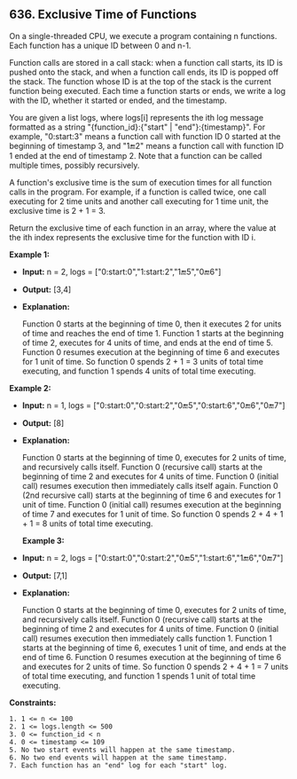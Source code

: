 ## 636. Exclusive Time of Functions

On a single-threaded CPU, we execute a program containing n functions. Each function has a unique ID between 0 and n-1.

Function calls are stored in a call stack: when a function call starts, its ID is pushed onto the stack, and when a function call ends, its ID is popped off the stack. The function whose ID is at the top of the stack is the current function being executed. Each time a function starts or ends, we write a log with the ID, whether it started or ended, and the timestamp.

You are given a list logs, where logs[i] represents the ith log message formatted as a string "{function_id}:{"start" | "end"}:{timestamp}". For example, "0:start:3" means a function call with function ID 0 started at the beginning of timestamp 3, and "1:end:2" means a function call with function ID 1 ended at the end of timestamp 2. Note that a function can be called multiple times, possibly recursively.

A function's exclusive time is the sum of execution times for all function calls in the program. For example, if a function is called twice, one call executing for 2 time units and another call executing for 1 time unit, the exclusive time is 2 + 1 = 3.

Return the exclusive time of each function in an array, where the value at the ith index represents the exclusive time for the function with ID i.

**Example 1:**

- **Input:** n = 2, logs = ["0:start:0","1:start:2","1:end:5","0:end:6"]
- **Output:** [3,4]
- **Explanation:**

  Function 0 starts at the beginning of time 0, then it executes 2 for units of time and reaches the end of time 1.
  Function 1 starts at the beginning of time 2, executes for 4 units of time, and ends at the end of time 5.
  Function 0 resumes execution at the beginning of time 6 and executes for 1 unit of time.
  So function 0 spends 2 + 1 = 3 units of total time executing, and function 1 spends 4 units of total time executing.

**Example 2:**

- **Input:** n = 1, logs = ["0:start:0","0:start:2","0:end:5","0:start:6","0:end:6","0:end:7"]
- **Output:** [8]
- **Explanation:**

  Function 0 starts at the beginning of time 0, executes for 2 units of time, and recursively calls itself.
  Function 0 (recursive call) starts at the beginning of time 2 and executes for 4 units of time.
  Function 0 (initial call) resumes execution then immediately calls itself again.
  Function 0 (2nd recursive call) starts at the beginning of time 6 and executes for 1 unit of time.
  Function 0 (initial call) resumes execution at the beginning of time 7 and executes for 1 unit of time.
  So function 0 spends 2 + 4 + 1 + 1 = 8 units of total time executing.

  **Example 3:**

- **Input:** n = 2, logs = ["0:start:0","0:start:2","0:end:5","1:start:6","1:end:6","0:end:7"]
- **Output:** [7,1]
- **Explanation:**

  Function 0 starts at the beginning of time 0, executes for 2 units of time, and recursively calls itself.
  Function 0 (recursive call) starts at the beginning of time 2 and executes for 4 units of time.
  Function 0 (initial call) resumes execution then immediately calls function 1.
  Function 1 starts at the beginning of time 6, executes 1 unit of time, and ends at the end of time 6.
  Function 0 resumes execution at the beginning of time 6 and executes for 2 units of time.
  So function 0 spends 2 + 4 + 1 = 7 units of total time executing, and function 1 spends 1 unit of total time executing.

**Constraints:**

    1. 1 <= n <= 100
    2. 1 <= logs.length <= 500
    3. 0 <= function_id < n
    4. 0 <= timestamp <= 109
    5. No two start events will happen at the same timestamp.
    6. No two end events will happen at the same timestamp.
    7. Each function has an "end" log for each "start" log.
